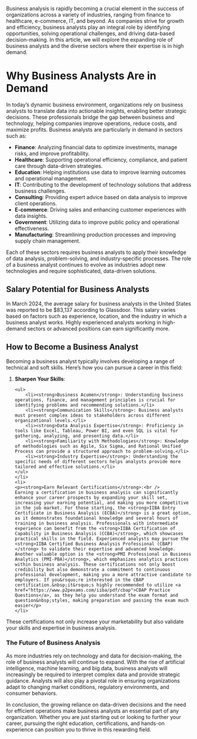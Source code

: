 <p>Business analysis is rapidly becoming a crucial element in the success of organizations across a variety of industries, ranging from finance to healthcare, e-commerce, IT, and beyond. As companies strive for growth and efficiency, business analysts play an integral role by identifying opportunities, solving operational challenges, and driving data-based decision-making. In this article, we will explore the expanding role of business analysts and the diverse sectors where their expertise is in high demand.</p>

<h1>Why Business Analysts Are in Demand</h1>

<p>In today&rsquo;s dynamic business environment, organizations rely on business analysts to translate data into actionable insights, enabling better strategic decisions. These professionals bridge the gap between business and technology, helping companies improve operations, reduce costs, and maximize profits. Business analysts are particularly in demand in sectors such as:</p>

<ul>
	<li><strong>Finance</strong>: Analyzing financial data to optimize investments, manage risks, and improve profitability.</li>
	<li><strong>Healthcare</strong>: Supporting operational efficiency, compliance, and patient care through data-driven strategies.</li>
	<li><strong>Education</strong>: Helping institutions use data to improve learning outcomes and operational management.</li>
	<li><strong>IT</strong>: Contributing to the development of technology solutions that address business challenges.</li>
	<li><strong>Consulting</strong>: Providing expert advice based on data analysis to improve client operations.</li>
	<li><strong>E-commerce</strong>: Driving sales and enhancing customer experiences with data insights.</li>
	<li><strong>Government</strong>: Utilizing data to improve public policy and operational effectiveness.</li>
	<li><strong>Manufacturing</strong>: Streamlining production processes and improving supply chain management.</li>
</ul>

<p>Each of these sectors requires business analysts to apply their knowledge of data analysis, problem-solving, and industry-specific processes. The role of a business analyst continues to evolve as industries adopt new technologies and require sophisticated, data-driven solutions.</p>

<h2>Salary Potential for Business Analysts</h2>

<p>In March 2024, the average salary for business analysts in the United States was reported to be $83,137 according to Glassdoor. This salary varies based on factors such as experience, location, and the industry in which a business analyst works. Highly experienced analysts working in high-demand sectors or advanced positions can earn significantly more.</p>

<h2>How to Become a Business Analyst</h2>

<p>Becoming a business analyst typically involves developing a range of technical and soft skills. Here&rsquo;s how you can pursue a career in this field:</p>

<ol>
	<li>
	<p><strong>Sharpen Your Skills</strong>:</p>

	<ul>
		<li><strong>Business Acumen</strong>: Understanding business operations, finance, and management principles is crucial for identifying problems and recommending solutions.</li>
		<li><strong>Communication Skills</strong>: Business analysts must present complex ideas to stakeholders across different organizational levels.</li>
		<li><strong>Data Analysis Expertise</strong>: Proficiency in tools like Excel, Tableau, Power BI, and even SQL is vital for gathering, analyzing, and presenting data.</li>
		<li><strong>Familiarity with Methodologies</strong>: Knowledge of methodologies such as Agile, Six Sigma, and Rational Unified Process can provide a structured approach to problem-solving.</li>
		<li><strong>Industry Expertise</strong>: Understanding the specific needs of different sectors helps analysts provide more tailored and effective solutions.</li>
	</ul>
	</li>
	<li>
	<p><strong>Earn Relevant Certifications</strong>:<br />
	Earning a certification in business analysis can significantly enhance your career prospects by expanding your skill set, increasing your earning potential, and making you more competitive in the job market. For those starting, the <strong>IIBA Entry Certificate in Business Analysis (ECBA)</strong> is a great option, as it demonstrates foundational knowledge and several hours of training in business analysis. Professionals with intermediate experience can benefit from the <strong>IIBA Certification of Capability in Business Analysis (CCBA)</strong>, which showcases practical skills in the field. Experienced analysts may pursue the <strong>IIBA Certified Business Analysis Professional (CBAP)</strong> to validate their expertise and advanced knowledge. Another valuable option is the <strong>PMI Professional in Business Analytics (PMI-PBA)</strong>, which emphasizes analytics practices within business analysis. These certifications not only boost credibility but also demonstrate a commitment to continuous professional development, making you a more attractive candidate to employers. If you&rsquo;re interested in the CBAP certification.&nbsp;it&rsquo;s highly recommended to utilize <a href="https://www.p2pexams.com/iiba/pdf/cbap">CBAP Practice Questions</a>, as they help you understand the exam format and question&nbsp;styles, making preparation and passing the exam much easier</p>
	</li>
</ol>

<p>These certifications not only increase your marketability but also validate your skills and expertise in business analysis.</p>

<h3>The Future of Business Analysis</h3>

<p>As more industries rely on technology and data for decision-making, the role of business analysts will continue to expand. With the rise of artificial intelligence, machine learning, and big data, business analysts will increasingly be required to interpret complex data and provide strategic guidance. Analysts will also play a pivotal role in ensuring organizations adapt to changing market conditions, regulatory environments, and consumer behaviors.</p>

<p>In conclusion, the growing reliance on data-driven decisions and the need for efficient operations make business analysts an essential part of any organization. Whether you are just starting out or looking to further your career, pursuing the right education, certifications, and hands-on experience can position you to thrive in this rewarding field.</p>
